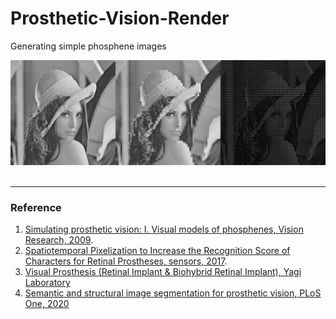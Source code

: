 # Prosthetic-Vision-Render
Generating simple phosphene images

<div align=center>
<img src='outputs.jpg', wdith='600'>

</div>

<br/>

***

### Reference 
1. [Simulating prosthetic vision: I. Visual models of phosphenes, Vision Research, 2009](https://www.sciencedirect.com/science/article/pii/S0042698909000467#fig3).
2. [Spatiotemporal Pixelization to Increase the Recognition Score of Characters for Retinal Prostheses, sensors, 2017](https://www.mdpi.com/1424-8220/17/10/2439/htm).
3. [Visual Prosthesis (Retinal Implant & Biohybrid Retinal Implant), Yagi Laboratory](http://www.io.mei.titech.ac.jp/research/retina/index.html#cortical)
4. [Semantic and structural image segmentation for prosthetic vision, PLoS One, 2020](https://www.ncbi.nlm.nih.gov/pmc/articles/PMC6988941/)
